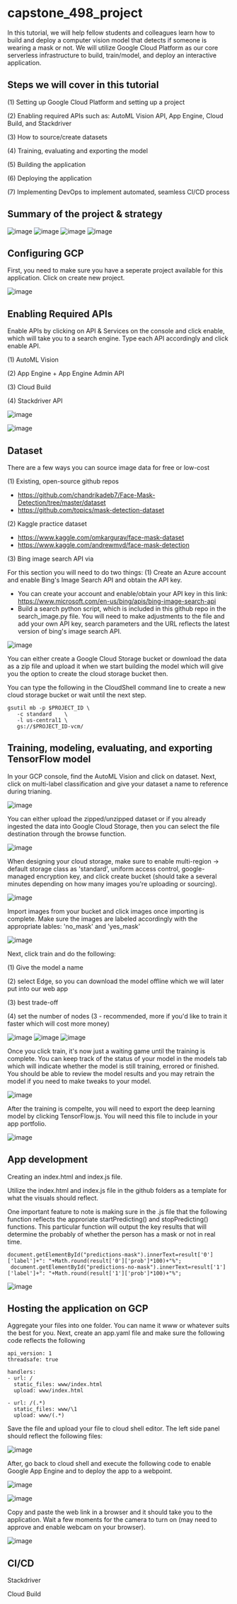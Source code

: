 # capstone_498_project

In this tutorial, we will help fellow students and colleagues learn how to build and deploy a computer vision model that detects if someone is wearing a mask or not. We will utilize Google Cloud Platform as our core serverless infrastructure to build, train/model, and deploy an interactive application.

## Steps we will cover in this tutorial

(1) Setting up Google Cloud Platform and setting up a project

(2) Enabling required APIs such as: AutoML Vision API, App Engine, Cloud Build, and Stackdriver

(3) How to source/create datasets 

(4) Training, evaluating and exporting the model

(5) Building the application

(6) Deploying the application

(7) Implementing DevOps to implement automated, seamless CI/CD process


## Summary of the project & strategy

![image](https://user-images.githubusercontent.com/16366387/120937709-ce7aaa80-c6c3-11eb-990d-c05cf64e40ea.png)
![image](https://user-images.githubusercontent.com/16366387/120937829-9162e800-c6c4-11eb-9285-d5ddf6521b43.png)
![image](https://user-images.githubusercontent.com/16366387/120933094-6a4cec00-c6ad-11eb-939b-15b17e63a83c.png)
![image](https://user-images.githubusercontent.com/16366387/120933104-720c9080-c6ad-11eb-8a63-e992b2072dbc.png)

## Configuring GCP

First, you need to make sure you have a seperate project available for this application. Click on create new project.

![image](https://user-images.githubusercontent.com/16366387/120933681-07108900-c6b0-11eb-9b20-c5926ab0e098.png)


## Enabling Required APIs

Enable APIs by clicking on API & Services on the console and click enable, which will take you to a search engine. Type each API accordingly and click enable API.

(1) AutoML Vision

(2) App Engine + App Engine Admin API

(3) Cloud Build

(4) Stackdriver API

![image](https://user-images.githubusercontent.com/16366387/120934165-0ed12d00-c6b2-11eb-8c33-1651c3e7d650.png)

![image](https://user-images.githubusercontent.com/16366387/120934886-09c1ad00-c6b5-11eb-998a-4a1dee0d3a78.png)

## Dataset

There are a few ways you can source image data for free or low-cost

(1) Existing, open-source github repos
    
* https://github.com/chandrikadeb7/Face-Mask-Detection/tree/master/dataset
* https://github.com/topics/mask-detection-dataset


(2) Kaggle practice dataset

* https://www.kaggle.com/omkargurav/face-mask-dataset
* https://www.kaggle.com/andrewmvd/face-mask-detection

(3) Bing image search API via

For this section you will need to do two things: (1) Create an Azure account and enable Bing's Image Search API and obtain the API key.

* You can create your account and enable/obtain your API key in this link: https://www.microsoft.com/en-us/bing/apis/bing-image-search-api
* Build a search python script, which is included in this github repo in the search_image.py file. You will need to make adjustments to the file and add your own API key, search parameters and the URL reflects the latest version of bing's image search API.

![image](https://user-images.githubusercontent.com/16366387/120934797-9b7cea80-c6b4-11eb-8c14-3a2858bd9cba.png)


You can either create a Google Cloud Storage bucket or download the data as a zip file and upload it when we start building the model which will give you the option to create the cloud storage bucket then.

You can type the following in the CloudShell command line to create a new cloud storage bucket or wait until the next step.

``` 
gsutil mb -p $PROJECT_ID \ 
   -c standard    \
   -l us-central1 \
   gs://$PROJECT_ID-vcm/ 
```

## Training, modeling, evaluating, and exporting TensorFlow model

In your GCP console, find the AutoML Vision and click on dataset. Next, click on multi-label classification and give your dataset a name to reference during trianing.

![image](https://user-images.githubusercontent.com/16366387/120935781-3f689500-c6b9-11eb-915b-ac1fc18a1fe0.png)

You can either upload the zipped/unzipped dataset or if you already ingested the data into Google Cloud Storage, then you can select the file destination through the browse function.

![image](https://user-images.githubusercontent.com/16366387/120935788-4db6b100-c6b9-11eb-840b-a170d0d0eea8.png)

When designing your cloud storage, make sure to enable multi-region -> default storage class as 'standard', uniform access control, google-managed encryption key, and click create bucket (should take a several minutes depending on how many images you're uploading or sourcing).

![image](https://user-images.githubusercontent.com/16366387/120935897-c61d7200-c6b9-11eb-942a-0c97e35c48e0.png)

Import images from your bucket and click images once importing is complete. Make sure the images are labeled accordingly with the appropriate lables: 'no_mask' and 'yes_mask'

![image](https://user-images.githubusercontent.com/16366387/120936467-bf442e80-c6bc-11eb-8fc5-5ee8d6a57e5b.png)

Next, click train and do the following: 

(1) Give the model a name

(2) select Edge, so you can download the model offline which we will later put into our web app

(3) best trade-off

(4) set the number of nodes (3 - recommended, more if you'd like to train it faster which will cost more money)

![image](https://user-images.githubusercontent.com/16366387/120938132-3b8f3f80-c6c6-11eb-81cb-14098b78e740.png)
![image](https://user-images.githubusercontent.com/16366387/120938227-9d4fa980-c6c6-11eb-9da6-10d0ae0aa2d7.png)
![image](https://user-images.githubusercontent.com/16366387/120938268-bbb5a500-c6c6-11eb-9081-65c0444c9f64.png)


Once you click train, it's now just a waiting game until the training is complete. You can keep track of the status of your model in the models tab which will indicate whether the model is still training, errored or finished. You should be able to review the model results and you may retrain the model if you need to make tweaks to your model.

![image](https://user-images.githubusercontent.com/16366387/120936497-eb5faf80-c6bc-11eb-8266-58450ba26993.png)


After the training is compelte, you will need to export the deep learning model by clicking TensorFlow.js. You will need this file to include in your app portfolio.


![image](https://user-images.githubusercontent.com/16366387/120938295-d12acf00-c6c6-11eb-96a2-517965531218.png)

## App development

Creating an index.html and index.js file.

Utilize the index.html and index.js file in the github folders as a template for what the visuals should reflect. 

One important feature to note is making sure in the .js file that the following function reflects the approriate startPredicting() and stopPredicting() functions. This particular function will output the key results that will determine the probably of whether the person has a mask or not in real time.
``` 
document.getElementById("predictions-mask").innerText=result['0']['label']+": "+Math.round(result['0']['prob']*100)+"%";
 document.getElementById("predictions-no-mask").innerText=result['1']['label']+": "+Math.round(result['1']['prob']*100)+"%";
```
![image](https://user-images.githubusercontent.com/16366387/120939973-96796480-c6cf-11eb-89e9-5cd14f24a7d3.png)

## Hosting the application on GCP

Aggregate your files into one folder. You can name it www or whatever suits the best for you. Next, create an app.yaml file and make sure the following code reflects the following

``` runtime: python27
api_version: 1
threadsafe: true

handlers:
- url: /
  static_files: www/index.html
  upload: www/index.html

- url: /(.*)
  static_files: www/\1
  upload: www/(.*)
  ```
  
Save the file and upload your file to cloud shell editor. The left side panel should reflect the following files:

![image](https://user-images.githubusercontent.com/16366387/120940098-4a7aef80-c6d0-11eb-85d4-b78d32f46134.png)

After, go back to cloud shell and execute the following code to enable Google App Engine and to deploy the app to a webpoint.

![image](https://user-images.githubusercontent.com/16366387/120940154-b8271b80-c6d0-11eb-9ae3-4f00d0d2c095.png)

![image](https://user-images.githubusercontent.com/16366387/120940180-df7de880-c6d0-11eb-8195-c251784f8639.png)

Copy and paste the web link in a browser and it should take you to the application. Wait a few moments for the camera to turn on (may need to approve and enable webcam on your browser).

![image](https://user-images.githubusercontent.com/16366387/120940297-68951f80-c6d1-11eb-90e2-c5140562d04b.png)



## CI/CD

Stackdriver

Cloud Build





